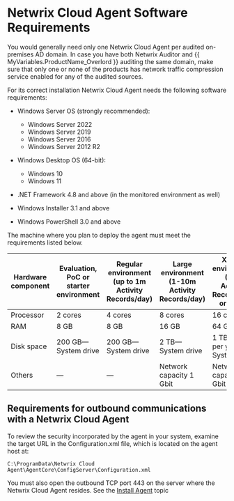 # Netwrix Cloud Agent Software Requirements

 You would generally need only one Netwrix Cloud Agent  per audited on-premises AD domain. In case you have both Netwrix Auditor and {{ MyVariables.ProductName_Overlord }} auditing the same domain, make sure that only one or none of the products has network traffic  compression service enabled for any of the audited sources.

For its correct installation  Netwrix Cloud Agent	 needs the following software requirements:

- Windows Server OS (strongly recommended):

    - Windows Server 2022
    - Windows Server 2019
    - Windows Server 2016
    - Windows Server 2012 R2
- Windows Desktop OS (64-bit):

    - Windows 10
    - Windows 11
- .NET Framework 4.8 and above (in the monitored environment as well)
- Windows Installer 3.1 and above
- Windows PowerShell 3.0 and above

The machine where you plan to deploy the agent must meet the requirements listed below.

| Hardware component | Evaluation, PoC or starter environment | Regular environment (up to 1m Activity Records/day) | Large environment (1-10m Activity Records/day) | XLarge environment (10m Activity Records/day or more) |
| --- | --- | --- | --- | --- |
| Processor | 2 cores | 4 cores | 8 cores | 16 cores |
| RAM | 8 GB | 8 GB | 16 GB | 64 GB |
| Disk space | 200 GB—System drive | 200 GB—System drive | 2 TB—System drive | 1 TB + 1 TB per year —System drive |
| Others | — | — | Network capacity 1 Gbit | Network capacity 1 Gbit |

## Requirements for outbound communications with a Netwrix Cloud Agent

To review the security incorporated by the agent in your system, examine the target URL in the Configuration.xml file, which is located on the agent host at:

`C:\ProgramData\Netwrix Cloud Agent\AgentCore\ConfigServer\Configuration.xml`

You must also open the outbound TCP port 443 on the server where the Netwrix Cloud Agent resides. See the [Install Agent](../Install/InstallAgent.md)  topic